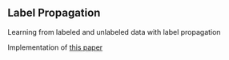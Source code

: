 ## Label Propagation
Learning from labeled and unlabeled data with label propagation

Implementation of [this paper](http://mlg.eng.cam.ac.uk/zoubin/papers/CMU-CALD-02-107.pdf)
